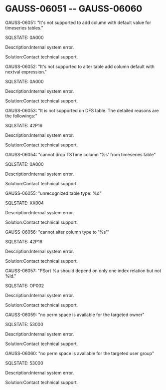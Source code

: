 # GAUSS-06051 -- GAUSS-06060<a name="EN-US_TOPIC_0302073639"></a>

GAUSS-06051: "It's not supported to add column with default value for timeseries tables."

SQLSTATE: 0A000

Description:Internal system error.

Solution:Contact technical support.

GAUSS-06052: "It's not supported to alter table add column default with nextval expression."

SQLSTATE: 0A000

Description:Internal system error.

Solution:Contact technical support.

GAUSS-06053: "It is not supported on DFS table. The detailed reasons are the followings:"

SQLSTATE: 42P16

Description:Internal system error.

Solution:Contact technical support.

GAUSS-06054: "cannot drop TSTime column '%s' from timeseries table"

SQLSTATE: 0A000

Description:Internal system error.

Solution:Contact technical support.

GAUSS-06055: "unrecognized table type: %d"

SQLSTATE: XX004

Description:Internal system error.

Solution:Contact technical support.

GAUSS-06056: "cannot alter column type to '%s'"

SQLSTATE: 42P16

Description:Internal system error.

Solution:Contact technical support.

GAUSS-06057: "PSort %u should depend on only one index relation but not %ld."

SQLSTATE: OP002

Description:Internal system error.

Solution:Contact technical support.

GAUSS-06059: "no perm space is available for the targeted owner"

SQLSTATE: 53000

Description:Internal system error.

Solution:Contact technical support.

GAUSS-06060: "no perm space is available for the targeted user group"

SQLSTATE: 53000

Description:Internal system error.

Solution:Contact technical support.

